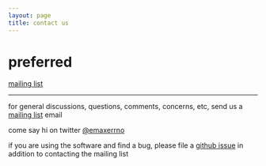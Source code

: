 ```yaml
---
layout: page
title: contact us
---
```


# preferred

[mailing list](https://groups.google.com/forum/#!forum/smf-dev)


----

for general discussions, questions, comments, concerns, etc, send us a
[mailing list](https://groups.google.com/forum/#!forum/smf-dev)
email

come say hi on twitter [@emaxerrno](https://twitter.com/emaxerrno)

if you are using the software and find a bug, 
please file a [github issue](https://github.com/smfrpc/smf/issues)
in addition to contacting the mailing list
